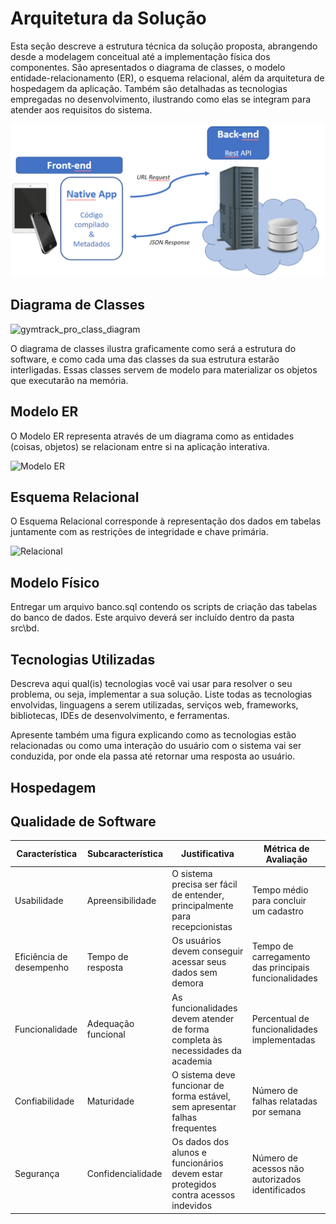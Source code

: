 # Arquitetura da Solução


Esta seção descreve a estrutura técnica da solução proposta, abrangendo desde a modelagem conceitual até a implementação física dos componentes. São apresentados o diagrama de classes, o modelo entidade-relacionamento (ER), o esquema relacional, além da arquitetura de hospedagem da aplicação. Também são detalhadas as tecnologias empregadas no desenvolvimento, ilustrando como elas se integram para atender aos requisitos do sistema.


![Arquitetura da Solução](img/02-mob-arch.png)

## Diagrama de Classes
![gymtrack_pro_class_diagram](https://github.com/user-attachments/assets/9cd63745-c8f0-43ec-aede-8937adefe974)

O diagrama de classes ilustra graficamente como será a estrutura do software, e como cada uma das classes da sua estrutura estarão interligadas. Essas classes servem de modelo para materializar os objetos que executarão na memória.


## Modelo ER

O Modelo ER representa através de um diagrama como as entidades (coisas, objetos) se relacionam entre si na aplicação interativa.

![Modelo ER](https://github.com/user-attachments/assets/0ca3f55f-ec52-4035-b805-43c795931049)


## Esquema Relacional

O Esquema Relacional corresponde à representação dos dados em tabelas juntamente com as restrições de integridade e chave primária.
 
![Relacional](https://github.com/user-attachments/assets/2c0afe69-30a0-4806-a831-326a7b2b5c0d)


## Modelo Físico

Entregar um arquivo banco.sql contendo os scripts de criação das tabelas do banco de dados. Este arquivo deverá ser incluído dentro da pasta src\bd.

## Tecnologias Utilizadas

Descreva aqui qual(is) tecnologias você vai usar para resolver o seu problema, ou seja, implementar a sua solução. Liste todas as tecnologias envolvidas, linguagens a serem utilizadas, serviços web, frameworks, bibliotecas, IDEs de desenvolvimento, e ferramentas.

Apresente também uma figura explicando como as tecnologias estão relacionadas ou como uma interação do usuário com o sistema vai ser conduzida, por onde ela passa até retornar uma resposta ao usuário.

## Hospedagem


## Qualidade de Software

| Característica        | Subcaracterística   | Justificativa                                                                 | Métrica de Avaliação                                  |
|------------------------|----------------------|-------------------------------------------------------------------------------|--------------------------------------------------------|
| Usabilidade            | Apreensibilidade     | O sistema precisa ser fácil de entender, principalmente para recepcionistas  | Tempo médio para concluir um cadastro                 |
| Eficiência de desempenho | Tempo de resposta  | Os usuários devem conseguir acessar seus dados sem demora                    | Tempo de carregamento das principais funcionalidades   |
| Funcionalidade         | Adequação funcional  | As funcionalidades devem atender de forma completa às necessidades da academia | Percentual de funcionalidades implementadas           |
| Confiabilidade         | Maturidade           | O sistema deve funcionar de forma estável, sem apresentar falhas frequentes  | Número de falhas relatadas por semana                 |
| Segurança              | Confidencialidade    | Os dados dos alunos e funcionários devem estar protegidos contra acessos indevidos | Número de acessos não autorizados identificados    |
